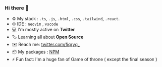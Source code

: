 ### Hi there 👋

- ⚙️ My stack : `.ts`, `.js`, `.html`, `.css`, `.tailwind`, `.react`.
- ⚙️ IDE : `neovim` , `vscode`
- :computer: I'm mostly active on **Twitter**
- :label: Learning all about **Open Source**
- :envelope: Reach me: [twitter.com/fiqryq_](https://twitter.com/fiqryq_)
- :package: My packages : [NPM](https://www.npmjs.com/settings/fiqryq/packages)
- ⚡️ Fun fact: I'm a huge fan of Game of throne ( except the final season )

